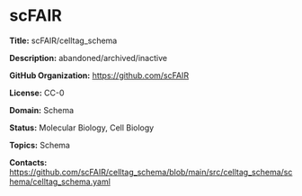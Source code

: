 [//]: # (DO NOT MANUALLY EDIT THIS FILE. IT IS GENERATED FROM A TEMPLATE.)

# scFAIR

**Title:** scFAIR/celltag_schema

**Description:** abandoned/archived/inactive

**GitHub Organization:** https://github.com/scFAIR



**License:** CC-0

**Domain:** Schema

**Status:** Molecular Biology, Cell Biology

**Topics:** Schema

**Contacts:** https://github.com/scFAIR/celltag_schema/blob/main/src/celltag_schema/schema/celltag_schema.yaml